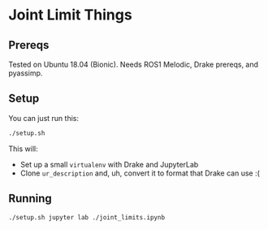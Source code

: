 # Joint Limit Things

## Prereqs

Tested on Ubuntu 18.04 (Bionic). Needs ROS1 Melodic, Drake prereqs, and
pyassimp.

## Setup

You can just run this:

```sh
./setup.sh
```

This will:

* Set up a small `virtualenv` with Drake and JupyterLab
* Clone `ur_description` and, uh, convert it to format that Drake can use :(

## Running

```sh
./setup.sh jupyter lab ./joint_limits.ipynb
```
